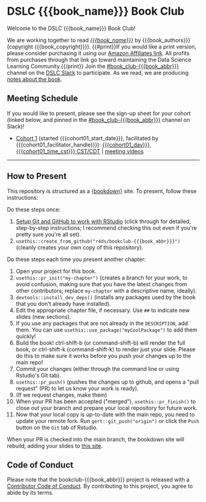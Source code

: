 # DSLC {{{book_name}}} Book Club

Welcome to the DSLC {{{book_name}}} Book Club!

We are working together to read [_{{{book_name}}}_]({{{book_url}}}) by {{{book_authors}}} (copyright {{{book_copyright}}}).
{{#print}}If you would like a print version, please consider purchasing it using our [Amazon Affiliates link]({{{print_url}}}). All profits from purchases through that link go toward maintaining the Data Science Learning Community.{{/print}}
Join the [#book_club-{{{book_abbr}}}](https://rfordatascience.slack.com/archives/{{{book_channel_id}}}) channel on the [DSLC Slack](https://r4ds.io/join) to participate.
As we read, we are producing [notes about the book](https://r4ds.io/{{{book_abbr}}}).

## Meeting Schedule

If you would like to present, please see the sign-up sheet for your cohort (linked below, and pinned in the [#book_club-{{{book_abbr}}}](https://rfordatascience.slack.com/archives/{{{book_channel_id}}}) channel on Slack)!

- [Cohort 1]({{{cohort01_signup_url}}}) (started {{{cohort01_start_date}}}, facilitated by {{{cohort01_facilitator_handle}}}): [{{{cohort01_day}}}, {{{cohort01_time_cst}}} CST/CDT]({{{cohort01_timeanddate_url}}}) | [meeting videos]({{{cohort01_youtube}}})

<hr>


## How to Present

This repository is structured as a [{bookdown}](https://CRAN.R-project.org/package=bookdown) site.
To present, follow these instructions:

Do these steps once:

1. [Setup Git and GitHub to work with RStudio](https://github.com/r4ds/bookclub-setup) (click through for detailed, step-by-step instructions; I recommend checking this out even if you're pretty sure you're all set).
2. `usethis::create_from_github("r4ds/bookclub-{{{book_abbr}}}")` (cleanly creates your own copy of this repository).

Do these steps each time you present another chapter:

1. Open your project for this book.
2. `usethis::pr_init("my-chapter")` (creates a branch for your work, to avoid confusion, making sure that you have the latest changes from other contributors; replace `my-chapter` with a descriptive name, ideally).
3. `devtools::install_dev_deps()` (installs any packages used by the book that you don't already have installed).
4. Edit the appropriate chapter file, if necessary. Use `##` to indicate new slides (new sections).
5. If you use any packages that are not already in the `DESCRIPTION`, add them. You can use `usethis::use_package("myCoolPackage")` to add them quickly!
6. Build the book! ctrl-shift-b (or command-shift-b) will render the full book, or ctrl-shift-k (command-shift-k) to render just your slide. Please do this to make sure it works before you push your changes up to the main repo!
7. Commit your changes (either through the command line or using Rstudio's Git tab).
8. `usethis::pr_push()` (pushes the changes up to github, and opens a "pull request" (PR) to let us know your work is ready).
9. (If we request changes, make them)
10. When your PR has been accepted ("merged"), `usethis::pr_finish()` to close out your branch and prepare your local repository for future work.
11. Now that your local copy is up-to-date with the main repo, you need to update your remote fork. Run `gert::git_push("origin")` or click the `Push` button on the `Git` tab of Rstudio.

When your PR is checked into the main branch, the bookdown site will rebuild, adding your slides to [this site](https://r4ds.io/{{{book_abbr}}}).


## Code of Conduct

Please note that the bookclub-{{{book_abbr}}} project is released with a [Contributor Code of Conduct](https://contributor-covenant.org/version/2/1/CODE_OF_CONDUCT.html). By contributing to this project, you agree to abide by its terms.
